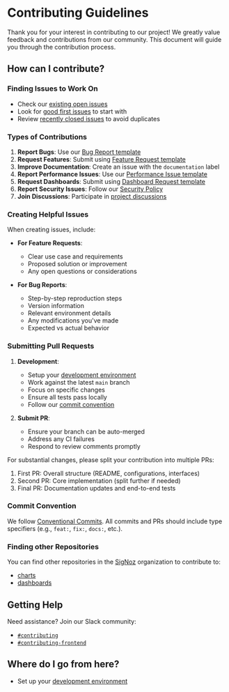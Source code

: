 # Contributing Guidelines

Thank you for your interest in contributing to our project! We greatly value feedback and contributions from our community. This document will guide you through the contribution process.

## How can I contribute?

### Finding Issues to Work On
- Check our [existing open issues](https://github.com/SigNoz/signoz/issues?q=is%3Aopen+is%3Aissue)
- Look for [good first issues](https://github.com/SigNoz/signoz/issues?q=is%3Aissue+is%3Aopen+label%3A%22good+first+issue%22) to start with
- Review [recently closed issues](https://github.com/SigNoz/signoz/issues?q=is%3Aissue+is%3Aclosed) to avoid duplicates

### Types of Contributions

1. **Report Bugs**: Use our [Bug Report template](https://github.com/SigNoz/signoz/issues/new?assignees=&labels=&template=bug_report.md&title=)
2. **Request Features**: Submit using [Feature Request template](https://github.com/SigNoz/signoz/issues/new?assignees=&labels=&template=feature_request.md&title=)
3. **Improve Documentation**: Create an issue with the `documentation` label
4. **Report Performance Issues**: Use our [Performance Issue template](https://github.com/SigNoz/signoz/issues/new?assignees=&labels=&template=performance-issue-report.md&title=)
5. **Request Dashboards**: Submit using [Dashboard Request template](https://github.com/SigNoz/signoz/issues/new?assignees=&labels=dashboard-template&projects=&template=request_dashboard.md&title=%5BDashboard+Request%5D+)
6. **Report Security Issues**: Follow our [Security Policy](https://github.com/SigNoz/signoz/security/policy)
7. **Join Discussions**: Participate in [project discussions](https://github.com/SigNoz/signoz/discussions)

### Creating Helpful Issues

When creating issues, include:

- **For Feature Requests**:
  - Clear use case and requirements
  - Proposed solution or improvement
  - Any open questions or considerations

- **For Bug Reports**:
  - Step-by-step reproduction steps
  - Version information
  - Relevant environment details
  - Any modifications you've made
  - Expected vs actual behavior

### Submitting Pull Requests

1. **Development**:
   - Setup your [development environment](docs/contributing/development.md)
   - Work against the latest `main` branch
   - Focus on specific changes
   - Ensure all tests pass locally
   - Follow our [commit convention](#commit-convention)

2. **Submit PR**:
   - Ensure your branch can be auto-merged
   - Address any CI failures
   - Respond to review comments promptly

For substantial changes, please split your contribution into multiple PRs:

1. First PR: Overall structure (README, configurations, interfaces)
2. Second PR: Core implementation (split further if needed)
3. Final PR: Documentation updates and end-to-end tests

### Commit Convention

We follow [Conventional Commits](https://www.conventionalcommits.org/en/v1.0.0/). All commits and PRs should include type specifiers (e.g., `feat:`, `fix:`, `docs:`, etc.).

### Finding other Repositories

You can find other repositories in the [SigNoz](https://github.com/SigNoz) organization to contribute to:

- [charts](https://github.com/SigNoz/charts)
- [dashboards](https://github.com/SigNoz/dashboards)

## Getting Help
Need assistance? Join our Slack community:
- [`#contributing`](https://signoz-community.slack.com/archives/C01LWQ8KS7M)
- [`#contributing-frontend`](https://signoz-community.slack.com/archives/C027134DM8B)

## Where do I go from here?

- Set up your [development environment](docs/contributing/development.md)
